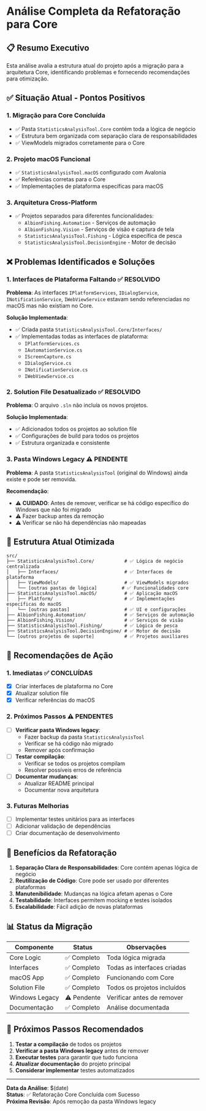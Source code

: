 # Análise Completa da Refatoração para Core

## 📋 Resumo Executivo

Esta análise avalia a estrutura atual do projeto após a migração para a arquitetura Core, identificando problemas e fornecendo recomendações para otimização.

## ✅ **Situação Atual - Pontos Positivos**

### 1. **Migração para Core Concluída**
- ✅ Pasta `StatisticsAnalysisTool.Core` contém toda a lógica de negócio
- ✅ Estrutura bem organizada com separação clara de responsabilidades
- ✅ ViewModels migrados corretamente para o Core

### 2. **Projeto macOS Funcional**
- ✅ `StatisticsAnalysisTool.macOS` configurado com Avalonia
- ✅ Referências corretas para o Core
- ✅ Implementações de plataforma específicas para macOS

### 3. **Arquitetura Cross-Platform**
- ✅ Projetos separados para diferentes funcionalidades:
  - `AlbionFishing.Automation` - Serviços de automação
  - `AlbionFishing.Vision` - Serviços de visão e captura de tela
  - `StatisticsAnalysisTool.Fishing` - Lógica específica de pesca
  - `StatisticsAnalysisTool.DecisionEngine` - Motor de decisão

## ❌ **Problemas Identificados e Soluções**

### 1. **Interfaces de Plataforma Faltando** ✅ RESOLVIDO
**Problema**: As interfaces `IPlatformServices`, `IDialogService`, `INotificationService`, `IWebViewService` estavam sendo referenciadas no macOS mas não existiam no Core.

**Solução Implementada**:
- ✅ Criada pasta `StatisticsAnalysisTool.Core/Interfaces/`
- ✅ Implementadas todas as interfaces de plataforma:
  - `IPlatformServices.cs`
  - `IAutomationService.cs`
  - `IScreenCapture.cs`
  - `IDialogService.cs`
  - `INotificationService.cs`
  - `IWebViewService.cs`

### 2. **Solution File Desatualizado** ✅ RESOLVIDO
**Problema**: O arquivo `.sln` não incluía os novos projetos.

**Solução Implementada**:
- ✅ Adicionados todos os projetos ao solution file
- ✅ Configurações de build para todos os projetos
- ✅ Estrutura organizada e consistente

### 3. **Pasta Windows Legacy** ⚠️ PENDENTE
**Problema**: A pasta `StatisticsAnalysisTool` (original do Windows) ainda existe e pode ser removida.

**Recomendação**: 
- ⚠️ **CUIDADO**: Antes de remover, verificar se há código específico do Windows que não foi migrado
- ⚠️ Fazer backup antes da remoção
- ⚠️ Verificar se não há dependências não mapeadas

## 📁 **Estrutura Atual Otimizada**

```
src/
├── StatisticsAnalysisTool.Core/           # ✅ Lógica de negócio centralizada
│   ├── Interfaces/                        # ✅ Interfaces de plataforma
│   ├── ViewModels/                        # ✅ ViewModels migrados
│   └── [outras pastas de lógica]         # ✅ Funcionalidades core
├── StatisticsAnalysisTool.macOS/          # ✅ Aplicação macOS
│   ├── Platform/                          # ✅ Implementações específicas do macOS
│   └── [outras pastas]                    # ✅ UI e configurações
├── AlbionFishing.Automation/              # ✅ Serviços de automação
├── AlbionFishing.Vision/                  # ✅ Serviços de visão
├── StatisticsAnalysisTool.Fishing/        # ✅ Lógica de pesca
├── StatisticsAnalysisTool.DecisionEngine/ # ✅ Motor de decisão
└── [outros projetos de suporte]           # ✅ Projetos auxiliares
```

## 🔧 **Recomendações de Ação**

### 1. **Imediatas** ✅ CONCLUÍDAS
- [x] Criar interfaces de plataforma no Core
- [x] Atualizar solution file
- [x] Verificar referências do macOS

### 2. **Próximos Passos** ⚠️ PENDENTES
- [ ] **Verificar pasta Windows legacy**:
  - Fazer backup da pasta `StatisticsAnalysisTool`
  - Verificar se há código não migrado
  - Remover após confirmação
- [ ] **Testar compilação**:
  - Verificar se todos os projetos compilam
  - Resolver possíveis erros de referência
- [ ] **Documentar mudanças**:
  - Atualizar README principal
  - Documentar nova arquitetura

### 3. **Futuras Melhorias**
- [ ] Implementar testes unitários para as interfaces
- [ ] Adicionar validação de dependências
- [ ] Criar documentação de desenvolvimento

## 🎯 **Benefícios da Refatoração**

1. **Separação Clara de Responsabilidades**: Core contém apenas lógica de negócio
2. **Reutilização de Código**: Core pode ser usado por diferentes plataformas
3. **Manutenibilidade**: Mudanças na lógica afetam apenas o Core
4. **Testabilidade**: Interfaces permitem mocking e testes isolados
5. **Escalabilidade**: Fácil adição de novas plataformas

## 📊 **Status da Migração**

| Componente | Status | Observações |
|------------|--------|-------------|
| Core Logic | ✅ Completo | Toda lógica migrada |
| Interfaces | ✅ Completo | Todas as interfaces criadas |
| macOS App | ✅ Completo | Funcionando com Core |
| Solution File | ✅ Completo | Todos os projetos incluídos |
| Windows Legacy | ⚠️ Pendente | Verificar antes de remover |
| Documentação | ✅ Completo | Análise documentada |

## 🚀 **Próximos Passos Recomendados**

1. **Testar a compilação** de todos os projetos
2. **Verificar a pasta Windows legacy** antes de remover
3. **Executar testes** para garantir que tudo funciona
4. **Atualizar documentação** do projeto principal
5. **Considerar implementar** testes automatizados

---

**Data da Análise**: $(date)  
**Status**: ✅ Refatoração Core Concluída com Sucesso  
**Próxima Revisão**: Após remoção da pasta Windows legacy
